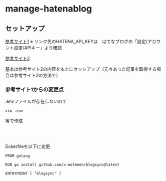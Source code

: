 # manage-hatenablog

## セットアップ
[参考サイト1](https://zenn.dev/m_yamashii/articles/post-blog-using-github-actions)
※ リンク先のHATENA_API_KEYは　はてなブログの「設定/アカウント設定/APIキー」より確認

[参考サイト2](https://tanabebe.hatenablog.com/entry/2020/07/06/080000)

基本は参考サイト2の内容をもとにセットアップ（元々あった記事を取得する場合は参考サイト2の方法で）
### 参考サイト1からの変更点
.envファイルが存在しないので
```
vim .env
```
等で作成

<br>
<br>

Dckerfileを以下に変更
```
FROM golang

RUN go install github.com/x-motemen/blogsync@latest

ENTRYPOINT [ "blogsync" ]
```
